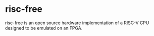 # risc-free
risc-free is an open source hardware implementation of a RISC-V CPU designed to be emulated on an FPGA.
